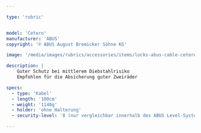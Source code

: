 ```yaml
---

type: 'rubric'


model: 'Cetero'
manufacturer: 'ABUS'
copyright: '© ABUS August Bremicker Söhne KG'

image: '/media/images/rubrics/accessories/items/locks-abus-cable-cetero.jpg'

description: |
    Guter Schutz bei mittlerem Diebstahlrisiko
    Empfohlen für die Absicherung guter Zweiräder

specs: 
  - type: 'Kabel'
  - length: '100cm'
  - weight: '1140g'
  - holder: 'ohne Halterung'
  - security-level: '8 (nur vergleichbar innerhalb des ABUS Level-Systems)'

---
```

